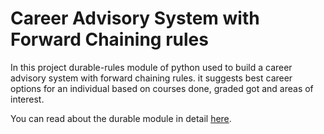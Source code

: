 # Career Advisory System with Forward Chaining rules

In this project durable-rules module of python used to build a career advisory system with forward chaining rules. it suggests best career options for an individual based on courses done, graded got and areas of interest. 


You can read about the durable module in detail [here](https://github.com/jruizgit/rules). 